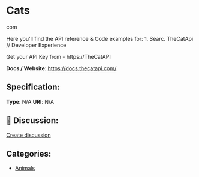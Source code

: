 # Cats


com

Here you'll find the API reference & Code examples for:
1\. Searc. TheCatApi // Developer Experience

Get your API Key from - https&#x3A;//TheCatAPI

**Docs / Website**: https://docs.thecatapi.com/

## Specification:
**Type**:  N/A 
**URI**:  N/A 

## 💬 Discussion:
[Create discussion](link)

## Categories:
- [Animals](https://github.com/apis-list/apis-list#animals)





